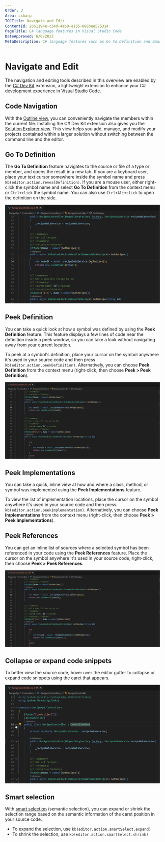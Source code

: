 ```yaml
---
Order: 3
Area: csharp
TOCTitle: Navigate and Edit
ContentId: 2061194e-c34d-4ab0-a135-088bee575314
PageTitle: C# language features in Visual Studio Code
DateApproved: 6/6/2023
MetaDescription: C# language features such as Go to Definition and Smart selection in Visual Studio Code
---
```


# Navigate and Edit

The navigation and editing tools described in this overview are enabled by the [C# Dev Kit](https://marketplace.visualstudio.com/items?itemName=ms-dotnettools.csdevkit) extension, a lightweight extension to enhance your C# development experience in Visual Studio Code.

## Code Navigation

With the [Outline view](/docs/getstarted/userinterface.md#outline-view), you can conveniently navigate the members within the current file. Installing the C# Dev Kit extension also gives you the [Solution Explorer view](/docs/csharp/project-management.md). This view helps you add, manage, and modify your projects contained within a larger solution without switching between the command line and the editor.

## Go To Definition

The **Go To Definition** feature navigates to the source or file of a type or member, and opens the result in a new tab. If you are a keyboard user, place your text cursor somewhere inside the symbol name and press `kb(editor.action.revealDefinition)`. If you are a mouse user, either right-click the symbol name and select **Go To Definition** from the context menu or `Ctrl+click` the symbol name. You can also use `Ctrl+Alt+click` to open the definition on the side.

![Go to Definition example](images/navigate-edit/go-to-definition.gif)

## Peek Definition

You can take a quick look at how a symbol was defined by using the **Peek Definition** feature. This feature displays a few lines of code near the definition inside a peek window, so you can take a look without navigating away from your current location.

To peek at a symbol's definition, place your cursor on the symbol anywhere it's used in your source code and then press `kb(editor.action.peekDefinition)`. Alternatively, you can choose **Peek Definition** from the context menu (right-click, then choose **Peek > Peek Definition**).

![Peek Definition example](images/navigate-edit/peek-definition.gif)

## Peek Implementations

You can take a quick, inline view at how and where a class, method, or symbol was implemented using the **Peek Implementations** feature.

To view the list of implementation locations, place the cursor on the symbol anywhere it's used in your source code and then press `kb(editor.action.peekImplementation)`. Alternatively, you can choose **Peek Implementations** from the context menu (right-click, then choose **Peek > Peek Implementations**).

## Peek References

You can get an inline list of sources where a selected symbol has been referenced in your code using the **Peek References** feature. Place the cursor on the symbol anywhere it's used in your source code, right-click, then choose **Peek > Peek References**.

![Peek References example](images/navigate-edit/peek-references.gif)

## Collapse or expand code snippets

To better view the source code, hover over the editor gutter to collapse or expand code snippets using the caret that appears.

![Collapse or expand code snippet example](images/navigate-edit/collapse-or-expand-code-snippets.gif)

## Smart selection

With [smart selection](https://code.visualstudio.com/updates/v1_33#_smart-select-api) (semantic selection), you can expand or shrink the selection range based on the semantic information of the caret position in your source code.

- To expand the selection, use `kb(editor.action.smartSelect.expand)`
- To shrink the selection, use `kb(editor.action.smartSelect.shrink)`
